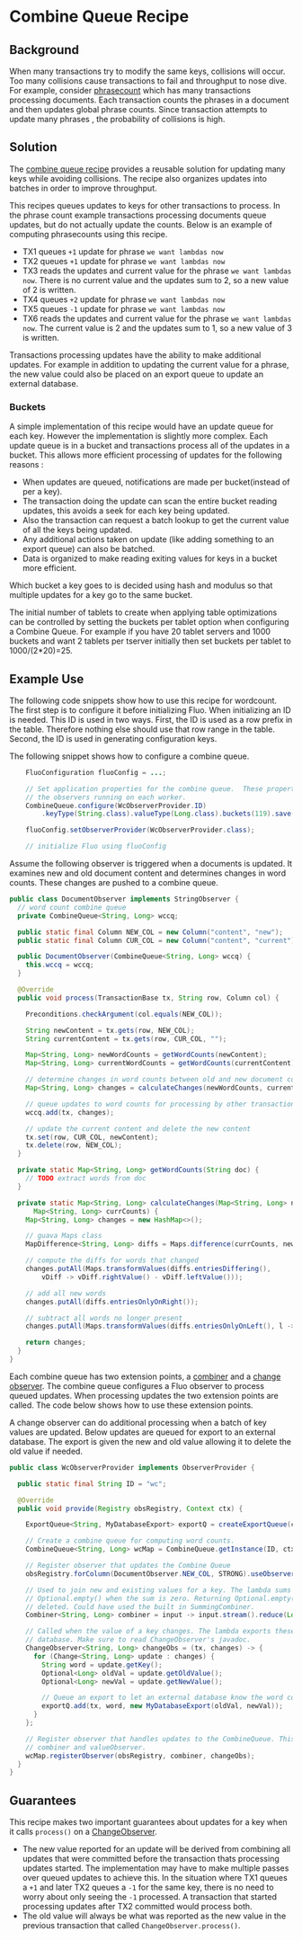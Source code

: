 <!--
Licensed to the Apache Software Foundation (ASF) under one or more
contributor license agreements.  See the NOTICE file distributed with
this work for additional information regarding copyright ownership.
The ASF licenses this file to You under the Apache License, Version 2.0
(the "License"); you may not use this file except in compliance with
the License.  You may obtain a copy of the License at

    http://www.apache.org/licenses/LICENSE-2.0

Unless required by applicable law or agreed to in writing, software
distributed under the License is distributed on an "AS IS" BASIS,
WITHOUT WARRANTIES OR CONDITIONS OF ANY KIND, either express or implied.
See the License for the specific language governing permissions and
limitations under the License.
-->
# Combine Queue Recipe

## Background

When many transactions try to modify the same keys, collisions will occur.  Too many collisions
cause transactions to fail and throughput to nose dive.  For example, consider [phrasecount]
which has many transactions processing documents.  Each transaction counts the phrases in a document
and then updates global phrase counts.  Since transaction attempts to update many phrases
, the probability of collisions is high.

## Solution

The [combine queue recipe][CombineQueue] provides a reusable solution for updating many keys while
avoiding collisions.  The recipe also organizes updates into batches in order to improve throughput.

This recipes queues updates to keys for other transactions to process. In the phrase count example
transactions processing documents queue updates, but do not actually update the counts.  Below is an
example of computing phrasecounts using this recipe.

 * TX1 queues `+1` update  for phrase `we want lambdas now`
 * TX2 queues `+1` update  for phrase `we want lambdas now`
 * TX3 reads the updates and current value for the phrase `we want lambdas now`.  There is no current value and the updates sum to 2, so a new value of 2 is written.
 * TX4 queues `+2` update  for phrase `we want lambdas now`
 * TX5 queues `-1` update  for phrase `we want lambdas now`
 * TX6 reads the updates and current value for the phrase `we want lambdas now`.  The current value is 2 and the updates sum to 1, so a new value of 3 is written.

Transactions processing updates have the ability to make additional updates.
For example in addition to updating the current value for a phrase, the new
value could also be placed on an export queue to update an external database.

### Buckets

A simple implementation of this recipe would have an update queue for each key.  However the
implementation is slightly more complex.  Each update queue is in a bucket and transactions process
all of the updates in a bucket.  This allows more efficient processing of updates for the following
reasons :

 * When updates are queued, notifications are made per bucket(instead of per a key).
 * The transaction doing the update can scan the entire bucket reading updates, this avoids a seek for each key being updated.
 * Also the transaction can request a batch lookup to get the current value of all the keys being updated.
 * Any additional actions taken on update (like adding something to an export queue) can also be batched.
 * Data is organized to make reading exiting values for keys in a bucket more efficient.

Which bucket a key goes to is decided using hash and modulus so that multiple updates for a key go
to the same bucket.

The initial number of tablets to create when applying table optimizations can be controlled by
setting the buckets per tablet option when configuring a Combine Queue.  For example if you
have 20 tablet servers and 1000 buckets and want 2 tablets per tserver initially then set buckets
per tablet to 1000/(2*20)=25.

## Example Use

The following code snippets show how to use this recipe for wordcount.  The first step is to
configure it before initializing Fluo.  When initializing an ID is needed.  This ID is used in two
ways.  First, the ID is used as a row prefix in the table.  Therefore nothing else should use that
row range in the table.  Second, the ID is used in generating configuration keys.

The following snippet shows how to configure a combine queue.

```java
    FluoConfiguration fluoConfig = ...;

    // Set application properties for the combine queue.  These properties are read later by
    // the observers running on each worker.
    CombineQueue.configure(WcObserverProvider.ID)
        .keyType(String.class).valueType(Long.class).buckets(119).save(fluoConfig);

    fluoConfig.setObserverProvider(WcObserverProvider.class);

    // initialize Fluo using fluoConfig
```

Assume the following observer is triggered when a documents is updated.  It examines new
and old document content and determines changes in word counts.  These changes are pushed to a
combine queue.

```java
public class DocumentObserver implements StringObserver {
  // word count combine queue
  private CombineQueue<String, Long> wccq;

  public static final Column NEW_COL = new Column("content", "new");
  public static final Column CUR_COL = new Column("content", "current");

  public DocumentObserver(CombineQueue<String, Long> wccq) {
    this.wccq = wccq;
  }

  @Override
  public void process(TransactionBase tx, String row, Column col) {

    Preconditions.checkArgument(col.equals(NEW_COL));

    String newContent = tx.gets(row, NEW_COL);
    String currentContent = tx.gets(row, CUR_COL, "");

    Map<String, Long> newWordCounts = getWordCounts(newContent);
    Map<String, Long> currentWordCounts = getWordCounts(currentContent);

    // determine changes in word counts between old and new document content
    Map<String, Long> changes = calculateChanges(newWordCounts, currentWordCounts);

    // queue updates to word counts for processing by other transactions
    wccq.add(tx, changes);

    // update the current content and delete the new content
    tx.set(row, CUR_COL, newContent);
    tx.delete(row, NEW_COL);
  }

  private static Map<String, Long> getWordCounts(String doc) {
    // TODO extract words from doc
  }

  private static Map<String, Long> calculateChanges(Map<String, Long> newCounts,
      Map<String, Long> currCounts) {
    Map<String, Long> changes = new HashMap<>();

    // guava Maps class
    MapDifference<String, Long> diffs = Maps.difference(currCounts, newCounts);

    // compute the diffs for words that changed
    changes.putAll(Maps.transformValues(diffs.entriesDiffering(),
        vDiff -> vDiff.rightValue() - vDiff.leftValue()));

    // add all new words
    changes.putAll(diffs.entriesOnlyOnRight());

    // subtract all words no longer present
    changes.putAll(Maps.transformValues(diffs.entriesOnlyOnLeft(), l -> l * -1));

    return changes;
  }
}


```

Each combine queue has two extension points, a [combiner][Combiner] and a [change
observer][ChangeObserver].  The combine queue configures a Fluo observer to process queued
updates.  When processing updates the two extension points are called.  The code below shows
how to use these extension points.

A change observer can do additional processing when a batch of key values are updated.  Below
updates are queued for export to an external database.  The export is given the new and old value
allowing it to delete the old value if needed.

```java
public class WcObserverProvider implements ObserverProvider {

  public static final String ID = "wc";

  @Override
  public void provide(Registry obsRegistry, Context ctx) {

    ExportQueue<String, MyDatabaseExport> exportQ = createExportQueue(ctx);

    // Create a combine queue for computing word counts.
    CombineQueue<String, Long> wcMap = CombineQueue.getInstance(ID, ctx.getAppConfiguration());

    // Register observer that updates the Combine Queue
    obsRegistry.forColumn(DocumentObserver.NEW_COL, STRONG).useObserver(new DocumentObserver(wcMap));

    // Used to join new and existing values for a key. The lambda sums all values and returns
    // Optional.empty() when the sum is zero. Returning Optional.empty() causes the key/value to be
    // deleted. Could have used the built in SummingCombiner.
    Combiner<String, Long> combiner = input -> input.stream().reduce(Long::sum).filter(l -> l != 0);

    // Called when the value of a key changes. The lambda exports these changes to an external
    // database. Make sure to read ChangeObserver's javadoc.
    ChangeObserver<String, Long> changeObs = (tx, changes) -> {
      for (Change<String, Long> update : changes) {
        String word = update.getKey();
        Optional<Long> oldVal = update.getOldValue();
        Optional<Long> newVal = update.getNewValue();

        // Queue an export to let an external database know the word count has changed.
        exportQ.add(tx, word, new MyDatabaseExport(oldVal, newVal));
      }
    };

    // Register observer that handles updates to the CombineQueue. This observer will use the
    // combiner and valueObserver.
    wcMap.registerObserver(obsRegistry, combiner, changeObs);
  }
}
```

## Guarantees

This recipe makes two important guarantees about updates for a key when it
calls `process()` on a [ChangeObserver].

 * The new value reported for an update will be derived from combining all
   updates that were committed before the transaction thats processing updates
   started.  The implementation may have to make multiple passes over queued
   updates to achieve this.  In the situation where TX1 queues a `+1` and later
   TX2 queues a `-1` for the same key, there is no need to worry about only seeing
   the `-1` processed.  A transaction that started processing updates after TX2
   committed would process both.
 * The old value will always be what was reported as the new value in the
   previous transaction that called `ChangeObserver.process()`.

[phrasecount]: https://github.com/fluo-io/phrasecount
[CombineQueue]: /modules/core/src/main/java/org/apache/fluo/recipes/core/combine/CombineQueue.java
[ChangeObserver]: /modules/core/src/main/java/org/apache/fluo/recipes/core/combine/ChangeObserver.java
[Combiner]: /modules/core/src/main/java/org/apache/fluo/recipes/core/combine/Combiner.java
